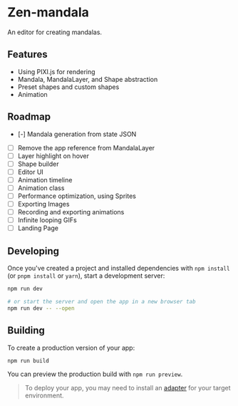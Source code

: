 # Zen-mandala

An editor for creating mandalas.

## Features

- Using PIXI.js for rendering
- Mandala, MandalaLayer, and Shape abstraction
- Preset shapes and custom shapes
- Animation

## Roadmap

- [-] Mandala generation from state JSON
- [ ] Remove the app reference from MandalaLayer
- [ ] Layer highlight on hover
- [ ] Shape builder
- [ ] Editor UI
- [ ] Animation timeline
- [ ] Animation class
- [ ] Performance optimization, using Sprites
- [ ] Exporting Images
- [ ] Recording and exporting animations
- [ ] Infinite looping GIFs
- [ ] Landing Page

## Developing

Once you've created a project and installed dependencies with `npm install` (or `pnpm install` or `yarn`), start a development server:

```bash
npm run dev

# or start the server and open the app in a new browser tab
npm run dev -- --open
```

## Building

To create a production version of your app:

```bash
npm run build
```

You can preview the production build with `npm run preview`.

> To deploy your app, you may need to install an [adapter](https://kit.svelte.dev/docs/adapters) for your target environment.
